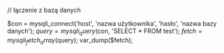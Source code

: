 // łączenie z bazą danych

$con = mysqli_connect('host', 'nazwa użytkownika', 'hasło', 'nazwa bazy danych'); 
$query = mysqli_query($con, 'SELECT * FROM test');
$fetch = mysqli_fetch_array($query);
var_dump($fetch);
